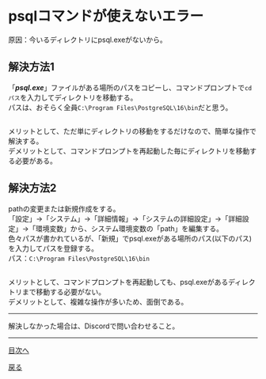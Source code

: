 # psqlコマンドが使えないエラー

原因：今いるディレクトリにpsql.exeがないから。  

## 解決方法1
「***psql.exe***」ファイルがある場所のパスをコピーし、コマンドプロンプトで`cd パス`を入力してディレクトリを移動する。  
パスは、おそらく全員`C:\Program Files\PostgreSQL\16\bin`だと思う。  

<img scr="">

メリットとして、ただ単にディレクトリの移動をするだけなので、簡単な操作で解決する。  
デメリットとして、コマンドプロンプトを再起動した毎にディレクトリを移動する必要がある。  

## 解決方法2
pathの変更または新規作成をする。  
「設定」->「システム」->「詳細情報」->「システムの詳細設定」->「詳細設定」->「環境変数」から、システム環境変数の「path」を編集する。  
色々パスが書かれているが、「新規」でpsql.exeがある場所のパス(以下のパス)を入力してパスを登録する。  
パス：`C:\Program Files\PostgreSQL\16\bin`  

<img src="">

メリットとして、コマンドプロンプトを再起動しても、psql.exeがあるディレクトリまで移動する必要がない。  
デメリットとして、複雑な操作が多いため、面倒である。  

___
解決しなかった場合は、Discordで問い合わせること。  
___
[目次へ](https://github.com/122yuuki/SDP_DB/blob/main/README.md)

[戻る](https://github.com/122yuuki/SDP_DB/blob/main/Section_2/section_2-5_w1.md)
